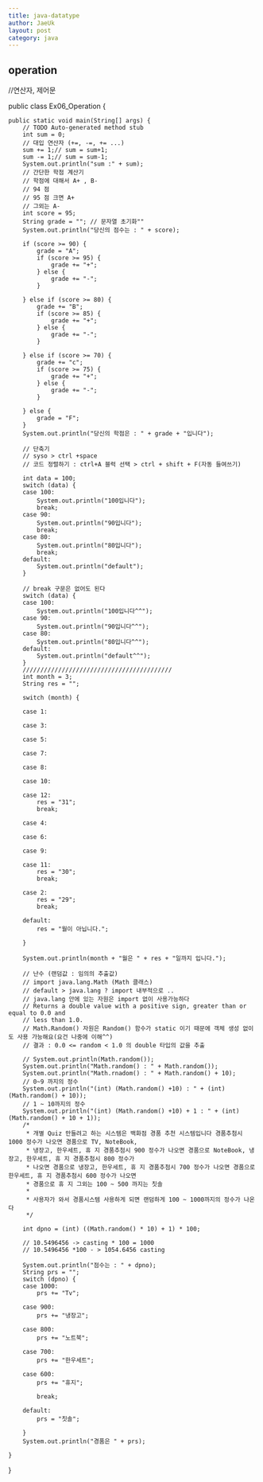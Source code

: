 ```yaml
---
title: java-datatype
author: JaeUk
layout: post
category: java
---
```

## operation


//연산자, 제어문

public class Ex06_Operation {

	public static void main(String[] args) {
		// TODO Auto-generated method stub
		int sum = 0;
		// 대입 연산자 (+=, -=, += ...)
		sum += 1;// sum = sum+1;
		sum -= 1;// sum = sum-1;
		System.out.println("sum :" + sum);
		// 간단한 학점 계산기
		// 학점에 대해서 A+ , B-
		// 94 점
		// 95 점 크면 A+
		// 그외는 A-
		int score = 95;
		String grade = ""; // 문자열 초기화""
		System.out.println("당신의 점수는 : " + score);

		if (score >= 90) {
			grade = "A";
			if (score >= 95) {
				grade += "+";
			} else {
				grade += "-";
			}

		} else if (score >= 80) {
			grade += "B";
			if (score >= 85) {
				grade += "+";
			} else {
				grade += "-";
			}

		} else if (score >= 70) {
			grade += "c";
			if (score >= 75) {
				grade += "+";
			} else {
				grade += "-";
			}

		} else {
			grade = "F";
		}
		System.out.println("당신의 학점은 : " + grade + "입니다");

		// 단축기
		// syso > ctrl +space
		// 코드 정렬하기 : ctrl+A 블럭 선택 > ctrl + shift + F(자동 들여쓰기)

		int data = 100;
		switch (data) {
		case 100:
			System.out.println("100입니다");
			break;
		case 90:
			System.out.println("90입니다");
			break;
		case 80:
			System.out.println("80입니다");
			break;
		default:
			System.out.println("default");
		}

		// break 구문은 없어도 된다
		switch (data) {
		case 100:
			System.out.println("100입니다^^");
		case 90:
			System.out.println("90입니다^^");
		case 80:
			System.out.println("80입니다^^");
		default:
			System.out.println("default^^");
		}
		//////////////////////////////////////////
		int month = 3;
		String res = "";

		switch (month) {

		case 1:

		case 3:

		case 5:

		case 7:

		case 8:

		case 10:

		case 12:
			res = "31";
			break;

		case 4:

		case 6:

		case 9:

		case 11:
			res = "30";
			break;

		case 2:
			res = "29";
			break;

		default:
			res = "월이 아닙니다.";

		}

		System.out.println(month + "월은 " + res + "일까지 입니다.");

		// 난수 (랜덤값 : 임의의 추출값)
		// import java.lang.Math (Math 클래스)
		// default > java.lang ? import 내부적으로 ..
		// java.lang 안에 있는 자원은 import 없이 사용가능하다
		// Returns a double value with a positive sign, greater than or equal to 0.0 and
		// less than 1.0.
		// Math.Random() 자원은 Random() 함수가 static 이기 때문에 객체 생성 없이도 사용 가능해요(요건 나중에 이해^^)
		// 결과 : 0.0 <= random < 1.0 의 double 타입의 값을 추출

		// System.out.println(Math.random());
		System.out.println("Math.random() : " + Math.random());
		System.out.println("Math.rnadom() : " + Math.random() + 10);
		// 0~9 까지의 정수
		System.out.println("(int) (Math.random() +10) : " + (int) (Math.random() + 10));
		// 1 ~ 10까지의 정수
		System.out.println("(int) (Math.random() +10) + 1 : " + (int) (Math.random() + 10 + 1));
		/*
		 * 개별 Quiz 만들려고 하는 시스템은 백화점 경품 추천 시스템입니다 경품추첨시 1000 정수가 나오면 경품으로 TV, NoteBook,
		 * 냉장고, 한우세트, 휴 지 경품추첨시 900 정수가 나오면 경품으로 NoteBook, 냉장고, 한우세트, 휴 지 경품추첨시 800 정수가
		 * 나오면 경품으로 냉장고, 한우세트, 휴 지 경품추첨시 700 정수가 나오면 경품으로 한우세트, 휴 지 경품추첨시 600 정수가 나오면
		 * 경품으로 휴 지 그외는 100 ~ 500 까지는 칫솔
		 * 
		 * 사용자가 와서 경품시스템 사용하게 되면 랜덤하게 100 ~ 1000까지의 정수가 나온다
		 */

		int dpno = (int) ((Math.random() * 10) + 1) * 100;

		// 10.5496456 -> casting * 100 = 1000
		// 10.5496456 *100 - > 1054.6456 casting

		System.out.println("점수는 : " + dpno);
		String prs = "";
		switch (dpno) {
		case 1000:
			prs += "Tv";

		case 900:
			prs += "냉장고";

		case 800:
			prs += "노트북";

		case 700:
			prs += "한우세트";

		case 600:
			prs += "휴지";

			break;

		default:
			prs = "칫솔";

		}
		System.out.println("경품은 " + prs);

	}

}
